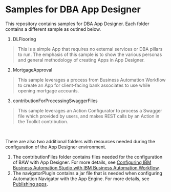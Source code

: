 # Samples for DBA App Designer

This repository contains samples for DBA App Designer.  Each folder contains a different sample as outined below.

1. DLFlooring
> This is a simple App that requires no external services or DBA pillars to run.  The emphasis of this sample is to show the various personas and general methodology of creating Apps in App Designer.
2. MortgageApproval
> This sample leverages a process from Business Automation Workflow to create an App for client-facing bank associates to use while opening mortgage accounts.
3. contributionForProcessingSwaggerFiles
> This sample leverages an Action Configurator to process a Swagger file which provided by users, and makes REST calls by an Action in the Toolkit contribution. 

&nbsp;

There are also two additional folders with resources needed during the configuration of the App Designer environment.
1. The contributionFiles folder contains files needed for the configuration of BAW with App Designer.  For more details, see 
[Configuring IBM Business Automation Studio with IBM Business Automation Workflow](https://www.ibm.com/support/knowledgecenter/en/SSYHZ8_19.0.x/com.ibm.dba.install/op_topics/tsk_basconfig_baw.html).
2. The navigatorPlugin contains a jar file that is needed when configuring Automation Navigator with the App Engine.  For more details, see
[Publishing apps](https://www.ibm.com/support/knowledgecenter/SSYHZ8_19.0.x/com.ibm.dba.appdesign/topics/tsk_bas_publishapps.html).

